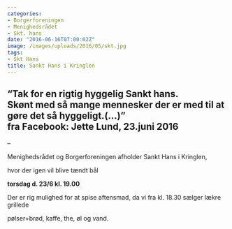 ```yaml
---
categories:
- Borgerforeningen
- Menighedsrådet
- Skt. hans
date: "2016-06-16T07:00:02Z"
image: /images/uploads/2016/05/skt.jpg
tags:
- Skt Hans
title: Sankt Hans i Kringlen
---
```


“Tak for en rigtig hyggelig Sankt hans.  
Skønt med så mange mennesker der er med til at gøre det så hyggeligt.(…)”  
fra Facebook: Jette Lund, 23.juni 2016
---

–

Menighedsrådet og Borgerforeningen afholder Sankt Hans i Kringlen,

hvor der igen vil blive tændt bål

**torsdag d. 23/6 kl. 19.00**

Der er rig mulighed for at spise aftensmad, da vi fra kl. 18.30 sælger lækre grillede

pølser+brød, kaffe, the, øl og vand.